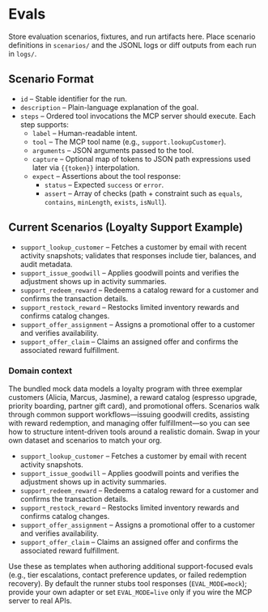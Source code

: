 # Evals

Store evaluation scenarios, fixtures, and run artifacts here. Place scenario definitions in `scenarios/` and the JSONL logs or diff outputs from each run in `logs/`.

## Scenario Format
- `id` – Stable identifier for the run.
- `description` – Plain-language explanation of the goal.
- `steps` – Ordered tool invocations the MCP server should execute. Each step supports:
  - `label` – Human-readable intent.
  - `tool` – The MCP tool name (e.g., `support.lookupCustomer`).
  - `arguments` – JSON arguments passed to the tool.
  - `capture` – Optional map of tokens to JSON path expressions used later via `{{token}}` interpolation.
  - `expect` – Assertions about the tool response:
    - `status` – Expected `success` or `error`.
    - `assert` – Array of checks (path + constraint such as `equals`, `contains`, `minLength`, `exists`, `isNull`).

## Current Scenarios (Loyalty Support Example)
- `support_lookup_customer` – Fetches a customer by email with recent activity snapshots; validates that responses include tier, balances, and audit metadata.
- `support_issue_goodwill` – Applies goodwill points and verifies the adjustment shows up in activity summaries.
- `support_redeem_reward` – Redeems a catalog reward for a customer and confirms the transaction details.
- `support_restock_reward` – Restocks limited inventory rewards and confirms catalog changes.
- `support_offer_assignment` – Assigns a promotional offer to a customer and verifies availability.
- `support_offer_claim` – Claims an assigned offer and confirms the associated reward fulfillment.

### Domain context
The bundled mock data models a loyalty program with three exemplar customers (Alicia, Marcus, Jasmine), a reward catalog (espresso upgrade, priority boarding, partner gift card), and promotional offers. Scenarios walk through common support workflows—issuing goodwill credits, assisting with reward redemption, and managing offer fulfillment—so you can see how to structure intent-driven tools around a realistic domain. Swap in your own dataset and scenarios to match your org.
- `support_lookup_customer` – Fetches a customer by email with recent activity snapshots.
- `support_issue_goodwill` – Applies goodwill points and verifies the adjustment shows up in activity summaries.
- `support_redeem_reward` – Redeems a catalog reward for a customer and confirms the transaction details.
- `support_restock_reward` – Restocks limited inventory rewards and confirms catalog changes.
- `support_offer_assignment` – Assigns a promotional offer to a customer and verifies availability.
- `support_offer_claim` – Claims an assigned offer and confirms the associated reward fulfillment.

Use these as templates when authoring additional support-focused evals (e.g., tier escalations, contact preference updates, or failed redemption recovery). By default the runner stubs tool responses (`EVAL_MODE=mock`); provide your own adapter or set `EVAL_MODE=live` only if you wire the MCP server to real APIs.
